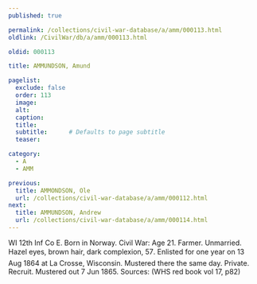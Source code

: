 ```yaml
---
published: true

permalink: /collections/civil-war-database/a/amm/000113.html
oldlink: /CivilWar/db/a/amm/000113.html

oldid: 000113

title: AMMUNDSON, Amund

pagelist:
  exclude: false
  order: 113
  image: 
  alt:
  caption:
  title:
  subtitle:      # Defaults to page subtitle
  teaser:

category: 
  - A 
  - AMM

previous:
  title: AMMONDSON, Ole
  url: /collections/civil-war-database/a/amm/000112.html  
next:
  title: AMMUNDSON, Andrew
  url: /collections/civil-war-database/a/amm/000114.html   
---
```

WI 12th Inf Co E. Born in Norway. Civil War: Age 21. Farmer. Unmarried. Hazel eyes, brown hair, dark complexion, 5&#146;7&#148;. Enlisted for one year on 13 Aug 1864 at La Crosse, Wisconsin. Mustered there the same day. Private. Recruit. Mustered out 7 Jun 1865. Sources: (WHS red book vol 17, p82)